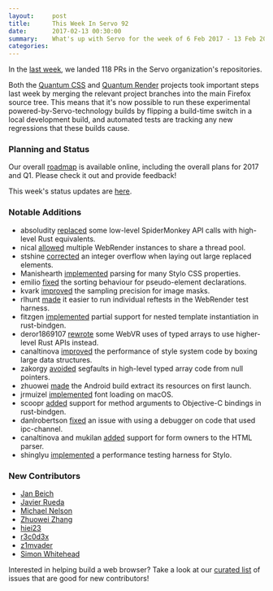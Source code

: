 ```yaml
---
layout:     post
title:      This Week In Servo 92
date:       2017-02-13 00:30:00
summary:    What's up with Servo for the week of 6 Feb 2017 - 13 Feb 2017
categories:
---
```


In the [last week](https://github.com/pulls?utf8=%E2%9C%93&q=is%3Apr+is%3Amerged+closed%3A2017-02-06..2017-02-13+user%3Aservo+),
we landed 118 PRs in the Servo organization's repositories.

Both the [Quantum CSS](https://groups.google.com/forum/#!topic/mozilla.dev.platform/acolCIYh0RI) and
[Quantum Render](https://groups.google.com/forum/#!topic/mozilla.dev.platform/_D8PbwHaomw) projects took important steps last
week by merging the relevant project branches into the main Firefox source tree. This means that it's now possible to run
these experimental powered-by-Servo-technology builds by flipping a build-time switch in a local development build, and
automated tests are tracking any new regressions that these builds cause.

### Planning and Status

Our overall [roadmap](https://github.com/servo/servo/wiki/Roadmap) is available online, including the overall plans for 2017 and Q1. Please check it out and provide feedback!

This week's status updates are [here](https://www.standu.ps/project/servo/).

### Notable Additions

- absoludity [replaced](https://github.com/servo/servo/pull/15510) some low-level SpiderMonkey API calls with high-level Rust equivalents.
- nical [allowed](https://github.com/servo/webrender/pull/855) multiple WebRender instances to share a thread pool.
- stshine [corrected](https://github.com/servo/servo/pull/15469) an integer overflow when laying out large replaced elements.
- Manishearth [implemented](https://github.com/servo/servo/pull/15463/) parsing for many Stylo CSS properties.
- emilio [fixed](https://github.com/servo/servo/pull/15459) the sorting behaviour for pseudo-element declarations.
- kvark [improved](https://github.com/servo/webrender/pull/853) the sampling precision for image masks.
- rlhunt [made](https://github.com/servo/webrender/pull/845) it easier to run individual reftests in the WebRender test harness.
- fitzgen [implemented](https://github.com/servo/rust-bindgen/pull/491) partial support for nested template instantiation in rust-bindgen.
- deror1869107 [rewrote](https://github.com/servo/servo/pull/15427) some WebVR uses of typed arrays to use higher-level Rust APIs instead.
- canaltinova [improved](https://github.com/servo/servo/pull/15411) the performance of style system code by boxing large data structures.
- zakorgy [avoided](https://github.com/servo/rust-mozjs/pull/334) segfaults in high-level typed array code from null pointers.
- zhuowei [made](https://github.com/servo/servo/pull/15396) the Android build extract its resources on first launch.
- jrmuizel [implemented](https://github.com/servo/webrender/pull/830) font loading on macOS.
- scoopr [added](https://github.com/servo/rust-bindgen/pull/475) support for method arguments to Objective-C bindings in rust-bindgen.
- danlrobertson [fixed](https://github.com/servo/ipc-channel/pull/137) an issue with using a debugger on code that used ipc-channel.
- canaltinova and mukilan [added](https://github.com/servo/html5ever/pull/249) support for form owners to the HTML parser.
- shinglyu [implemented](https://github.com/servo/servo/pull/15067) a performance testing harness for Stylo.

### New Contributors

- [Jan Beich](https://github.com/jbeich)
- [Javier Rueda](https://github.com/kekkyojin)
- [Michael Nelson](https://github.com/absoludity)
- [Zhuowei Zhang](https://github.com/zhuowei)
- [hiei23](https://github.com/hiei23)
- [r3c0d3x](https://github.com/r3c0d3x)
- [z1mvader](https://github.com/z1mvader)
- [Simon Whitehead](https://github.com/simon-whitehead)

Interested in helping build a web browser? Take a look at our [curated list](https://starters.servo.org/) of issues that are good for new contributors!
